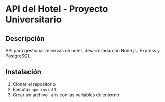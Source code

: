 # API del Hotel - Proyecto Universitario

## Descripción
API para gestionar reservas de hotel, desarrollada con Node.js, Express y PostgreSQL.

## Instalación
1. Clonar el repositorio
2. Ejecutar `npm install`
3. Crear un archivo `.env` con las variables de entorno